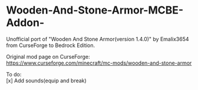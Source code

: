 # Wooden-And-Stone-Armor-MCBE-Addon-

Unofficial port of "Wooden And Stone Armor(version 1.4.0)" by Emalix3654 from CurseForge to Bedrock Edition. 

Original mod page on CurseForge: https://www.curseforge.com/minecraft/mc-mods/wooden-and-stone-armor

To do: <br>
[x] Add sounds(equip and break)
